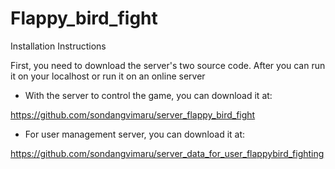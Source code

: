 # Flappy_bird_fight
Installation Instructions

First, you need to download the server's two source code. After you can run it on your localhost or run it on an online server
- With the server to control the game, you can download it at:

https://github.com/sondangvimaru/server_flappy_bird_fight
- For user management server, you can download it at:

https://github.com/sondangvimaru/server_data_for_user_flappybird_fighting

 
